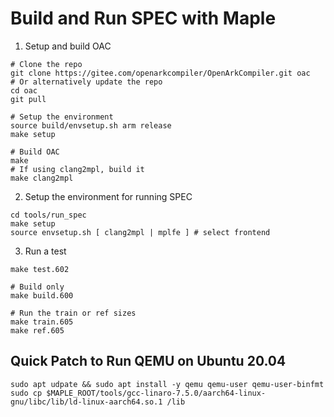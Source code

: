 # Build and Run SPEC with Maple

1. Setup and build OAC

```
# Clone the repo
git clone https://gitee.com/openarkcompiler/OpenArkCompiler.git oac
# Or alternatively update the repo
cd oac
git pull

# Setup the environment
source build/envsetup.sh arm release
make setup

# Build OAC
make
# If using clang2mpl, build it
make clang2mpl
```

2. Setup the environment for running SPEC

```
cd tools/run_spec
make setup
source envsetup.sh [ clang2mpl | mplfe ] # select frontend
```

3. Run a test

```
make test.602

# Build only
make build.600

# Run the train or ref sizes
make train.605
make ref.605
```

## Quick Patch to Run QEMU on Ubuntu 20.04
```shell
sudo apt udpate && sudo apt install -y qemu qemu-user qemu-user-binfmt
sudo cp $MAPLE_ROOT/tools/gcc-linaro-7.5.0/aarch64-linux-gnu/libc/lib/ld-linux-aarch64.so.1 /lib
```
